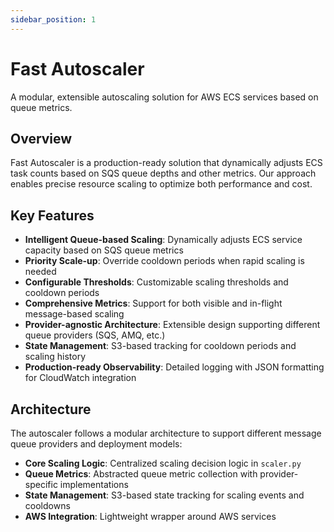 ```yaml
---
sidebar_position: 1
---
```


# Fast Autoscaler

A modular, extensible autoscaling solution for AWS ECS services based on queue metrics.

## Overview

Fast Autoscaler is a production-ready solution that dynamically adjusts ECS task counts based on SQS queue depths and other metrics. Our approach enables precise resource scaling to optimize both performance and cost.

## Key Features

- **Intelligent Queue-based Scaling**: Dynamically adjusts ECS service capacity based on SQS queue metrics
- **Priority Scale-up**: Override cooldown periods when rapid scaling is needed
- **Configurable Thresholds**: Customizable scaling thresholds and cooldown periods
- **Comprehensive Metrics**: Support for both visible and in-flight message-based scaling
- **Provider-agnostic Architecture**: Extensible design supporting different queue providers (SQS, AMQ, etc.)
- **State Management**: S3-based tracking for cooldown periods and scaling history
- **Production-ready Observability**: Detailed logging with JSON formatting for CloudWatch integration

## Architecture

The autoscaler follows a modular architecture to support different message queue providers and deployment models:

- **Core Scaling Logic**: Centralized scaling decision logic in `scaler.py`
- **Queue Metrics**: Abstracted queue metric collection with provider-specific implementations
- **State Management**: S3-based state tracking for scaling events and cooldowns
- **AWS Integration**: Lightweight wrapper around AWS services